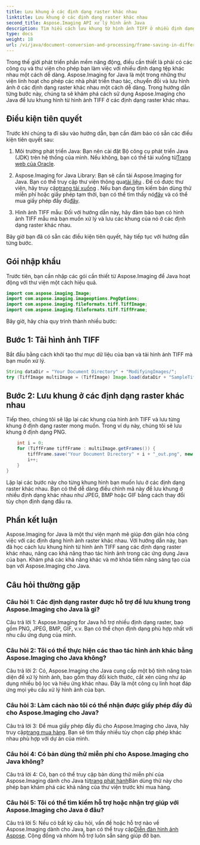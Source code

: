 ```yaml
---
title: Lưu khung ở các định dạng raster khác nhau
linktitle: Lưu khung ở các định dạng raster khác nhau
second_title: Aspose.Imaging API xử lý hình ảnh Java
description: Tìm hiểu cách lưu khung từ hình ảnh TIFF ở nhiều định dạng raster khác nhau bằng Aspose.Imaging cho Java. Tăng cường thao tác hình ảnh trong các ứng dụng Java của bạn.
type: docs
weight: 18
url: /vi/java/document-conversion-and-processing/frame-saving-in-different-raster-formats/
---
```

Trong thế giới phát triển phần mềm năng động, điều cần thiết là phải có các công cụ và thư viện cho phép bạn làm việc với nhiều định dạng tệp khác nhau một cách dễ dàng. Aspose.Imaging for Java là một trong những thư viện linh hoạt cho phép các nhà phát triển thao tác, chuyển đổi và lưu hình ảnh ở các định dạng raster khác nhau một cách dễ dàng. Trong hướng dẫn từng bước này, chúng ta sẽ khám phá cách sử dụng Aspose.Imaging cho Java để lưu khung hình từ hình ảnh TIFF ở các định dạng raster khác nhau.

## Điều kiện tiên quyết

Trước khi chúng ta đi sâu vào hướng dẫn, bạn cần đảm bảo có sẵn các điều kiện tiên quyết sau:

1.  Môi trường phát triển Java: Bạn nên cài đặt Bộ công cụ phát triển Java (JDK) trên hệ thống của mình. Nếu không, bạn có thể tải xuống từ[Trang web của Oracle](https://www.oracle.com/java/technologies/javase-downloads).

2.  Aspose.Imaging for Java Library: Bạn sẽ cần tải Aspose.Imaging for Java. Bạn có thể truy cập thư viện thông qua[tài liệu](https://reference.aspose.com/imaging/java/) . Để có được thư viện, hãy truy cập[trang tải xuống](https://releases.aspose.com/imaging/java/) . Nếu bạn đang tìm kiếm bản dùng thử miễn phí hoặc giấy phép tạm thời, bạn có thể tìm thấy nó[đây](https://releases.aspose.com/) và có thể mua giấy phép đầy đủ[đây](https://purchase.aspose.com/buy).

3. Hình ảnh TIFF mẫu: Đối với hướng dẫn này, hãy đảm bảo bạn có hình ảnh TIFF mẫu mà bạn muốn xử lý và lưu các khung của nó ở các định dạng raster khác nhau.

Bây giờ bạn đã có sẵn các điều kiện tiên quyết, hãy tiếp tục với hướng dẫn từng bước.

## Gói nhập khẩu

Trước tiên, bạn cần nhập các gói cần thiết từ Aspose.Imaging để Java hoạt động với thư viện một cách hiệu quả.

```java
import com.aspose.imaging.Image;
import com.aspose.imaging.imageoptions.PngOptions;
import com.aspose.imaging.fileformats.tiff.TiffImage;
import com.aspose.imaging.fileformats.tiff.TiffFrame;
```

Bây giờ, hãy chia quy trình thành nhiều bước:

## Bước 1: Tải hình ảnh TIFF

Bắt đầu bằng cách khởi tạo thư mục dữ liệu của bạn và tải hình ảnh TIFF mà bạn muốn xử lý.

```java
String dataDir = "Your Document Directory" + "ModifyingImages/";
try (TiffImage multiImage = (TiffImage) Image.load(dataDir + "SampleTiff1.tiff")) {
```

## Bước 2: Lưu khung ở các định dạng raster khác nhau

Tiếp theo, chúng tôi sẽ lặp lại các khung của hình ảnh TIFF và lưu từng khung ở định dạng raster mong muốn. Trong ví dụ này, chúng tôi sẽ lưu khung ở định dạng PNG.

```java
    int i = 0;
    for (TiffFrame tiffFrame : multiImage.getFrames()) {
        tiffFrame.save("Your Document Directory" + i + "_out.png", new PngOptions());
        i++;
    }
}
```

Lặp lại các bước này cho từng khung hình bạn muốn lưu ở các định dạng raster khác nhau. Bạn có thể dễ dàng điều chỉnh mã này để lưu khung ở nhiều định dạng khác nhau như JPEG, BMP hoặc GIF bằng cách thay đổi tùy chọn định dạng đầu ra.

## Phần kết luận

Aspose.Imaging for Java là một thư viện mạnh mẽ giúp đơn giản hóa công việc với các định dạng hình ảnh raster khác nhau. Với hướng dẫn này, bạn đã học cách lưu khung hình từ hình ảnh TIFF sang các định dạng raster khác nhau, nâng cao khả năng thao tác hình ảnh trong các ứng dụng Java của bạn. Khám phá các khả năng khác và mở khóa tiềm năng sáng tạo của bạn với Aspose.Imaging cho Java.

## Câu hỏi thường gặp

### Câu hỏi 1: Các định dạng raster được hỗ trợ để lưu khung trong Aspose.Imaging cho Java là gì?

Câu trả lời 1: Aspose.Imaging for Java hỗ trợ nhiều định dạng raster, bao gồm PNG, JPEG, BMP, GIF, v.v. Bạn có thể chọn định dạng phù hợp nhất với nhu cầu ứng dụng của mình.

### Câu hỏi 2: Tôi có thể thực hiện các thao tác hình ảnh khác bằng Aspose.Imaging cho Java không?

Câu trả lời 2: Có, Aspose.Imaging cho Java cung cấp một bộ tính năng toàn diện để xử lý hình ảnh, bao gồm thay đổi kích thước, cắt xén cũng như áp dụng nhiều bộ lọc và hiệu ứng khác nhau. Đây là một công cụ linh hoạt đáp ứng mọi yêu cầu xử lý hình ảnh của bạn.

### Câu hỏi 3: Làm cách nào tôi có thể nhận được giấy phép đầy đủ cho Aspose.Imaging cho Java?

 Câu trả lời 3: Để mua giấy phép đầy đủ cho Aspose.Imaging cho Java, hãy truy cập[trang mua hàng](https://purchase.aspose.com/buy). Bạn sẽ tìm thấy nhiều tùy chọn cấp phép khác nhau phù hợp với dự án của mình.

### Câu hỏi 4: Có bản dùng thử miễn phí cho Aspose.Imaging cho Java không?

 Câu trả lời 4: Có, bạn có thể truy cập bản dùng thử miễn phí của Aspose.Imaging dành cho Java từ[trang phát hành](https://releases.aspose.com/)Bản dùng thử này cho phép bạn khám phá các khả năng của thư viện trước khi mua hàng.

### Câu hỏi 5: Tôi có thể tìm kiếm hỗ trợ hoặc nhận trợ giúp với Aspose.Imaging cho Java ở đâu?

 Câu trả lời 5: Nếu có bất kỳ câu hỏi, vấn đề hoặc hỗ trợ nào về Aspose.Imaging dành cho Java, bạn có thể truy cập[Diễn đàn hình ảnh Aspose](https://forum.aspose.com/). Cộng đồng và nhóm hỗ trợ luôn sẵn sàng giúp đỡ bạn.
